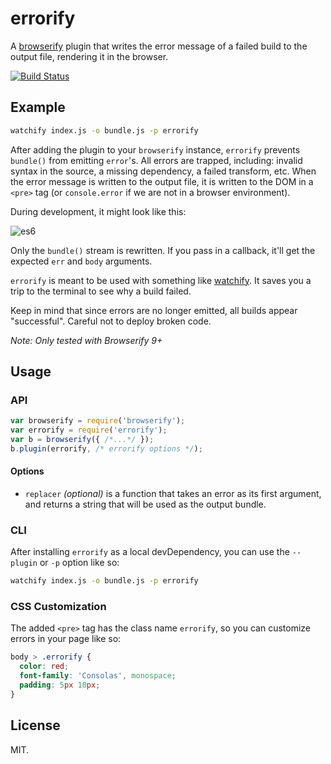 # errorify

A [browserify](https://github.com/substack/node-browserify) plugin that writes the error message of a failed build to the output file, rendering it in the browser.

[![Build Status](https://travis-ci.org/zertosh/errorify.svg?branch=master&style=flat)](https://travis-ci.org/zertosh/errorify)

## Example

```sh
watchify index.js -o bundle.js -p errorify
```

After adding the plugin to your `browserify` instance, `errorify` prevents `bundle()` from emitting `error`'s. All errors are trapped, including: invalid syntax in the source, a missing dependency, a failed transform, etc. When the error message is written to the output file, it is written to the DOM in a `<pre>` tag (or `console.error` if we are not in a browser environment). 

During development, it might look like this: 

![es6](http://i.imgur.com/Pen6bYu.png)

Only the `bundle()` stream is rewritten. If you pass in a callback, it'll get the expected `err` and `body` arguments.

`errorify` is meant to be used with something like [watchify](https://github.com/substack/watchify). It saves you a trip to the terminal to see why a build failed.

Keep in mind that since errors are no longer emitted, all builds appear "successful". Careful not to deploy broken code.

_Note: Only tested with Browserify 9+_

## Usage

### API

```js
var browserify = require('browserify');
var errorify = require('errorify');
var b = browserify({ /*...*/ });
b.plugin(errorify, /* errorify options */);
```

#### Options

* `replacer` _(optional)_ is a function that takes an error as its first argument, and returns a string that will be used as the output bundle.

### CLI

After installing `errorify` as a local devDependency, you can use the `--plugin` or `-p` option like so:

```sh
watchify index.js -o bundle.js -p errorify
```

### CSS Customization

The added `<pre>` tag has the class name `errorify`, so you can customize errors in your page like so:

```css
body > .errorify {
  color: red;
  font-family: 'Consolas', monospace;
  padding: 5px 10px;
}
```

## License

MIT.
